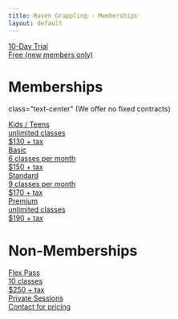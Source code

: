 ```yaml
---
title: Raven Grappling - Memberships
layout: default
---
```


<div class="container py-5 px-4 p-lg-5">
  
  <a href="https://ravengrappling.pushpress.com/landing/plans/plan_a044566e67e52a" class="rg-membership-button rg-membership-button--trial">
    <div class="rg-membership-button-label">10-Day Trial</div>
    <div class="rg-membership-button-desc">
      Free (new members only)
    </div>
    <div class="rg-membership-button-price"></div>
  </a>
  
  <h1 class="text-center">Memberships</h1>
  <p> class="text-center" (We offer no fixed contracts) 
  </p>

  <a href="https://ravengrappling.pushpress.com/open/subscribe/ftxr" class="rg-membership-button rg-membership-button--kids">
    <div class="rg-membership-button-label">Kids / Teens</div>
    <div class="rg-membership-button-desc">
      unlimited classes
    </div>
    <div class="rg-membership-button-price">
      $130 + tax
    </div>
  </a>
  
  <a href="https://ravengrappling.pushpress.com/open/subscribe/tczp" class="rg-membership-button">
    <div class="rg-membership-button-label">Basic</div>
    <div class="rg-membership-button-desc">
      6 classes per month
    </div>
    <div class="rg-membership-button-price">
      $150 + tax
    </div>
  </a>

  <a href="https://ravengrappling.pushpress.com/open/subscribe/yo0k" class="rg-membership-button rg-membership-button--standard">
    <div class="rg-membership-button-label">Standard</div>
    <div class="rg-membership-button-desc">
      9 classes per month
    </div>
    <div class="rg-membership-button-price">
      $170 + tax
    </div>
  </a>

  <a href="https://ravengrappling.pushpress.com/open/subscribe/xz81" class="rg-membership-button rg-membership-button--premium">
    <div class="rg-membership-button-label">Premium</div>
    <div class="rg-membership-button-desc">
      unlimited classes
    </div>
    <div class="rg-membership-button-price">
      $190 + tax
    </div>
  </a>

  <h1 class="text-center">Non-Memberships</h1>

  <a href="https://ravengrappling.pushpress.com/open/subscribe/xlfv" class="rg-membership-button rg-membership-button--flex">
    <div class="rg-membership-button-label">Flex Pass</div>
    <div class="rg-membership-button-desc">
      10 classes   
    </div>
    <div class="rg-membership-button-price">
      $250 + tax
    </div>
  </a>

  <a href="/contact-us" class="rg-membership-button rg-membership-button--private">
    <div class="rg-membership-button-label">Private Sessions</div>
    <div class="rg-membership-button-desc">
      Contact for pricing
    </div>
    <div class="rg-membership-button-price"></div>
  </a>

</div>

